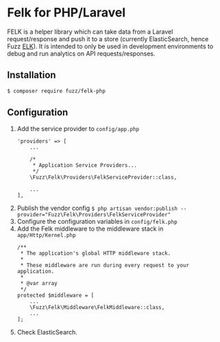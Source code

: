 Felk for PHP/Laravel
=========================
FELK is a helper library which can take data from a Laravel request/response and push it to a store (currently ElasticSearch, hence Fuzz [ELK](https://www.elastic.co/webinars/introduction-elk-stack)). It is intended to only be used in development environments to debug and run analytics on API requests/responses. 


## Installation
```bash
$ composer require fuzz/felk-php
```

## Configuration
1. Add the service provider to `config/app.php`
    ```
    'providers' => [
        ...
        
        /*
         * Application Service Providers...
         */
        \Fuzz\Felk\Providers\FelkServiceProvider::class,
        
        ...
    ],
    ```
1. Publish the vendor config `$ php artisan vendor:publish --provider="Fuzz\Felk\Providers\FelkServiceProvider"`
1. Configure the configuration variables in `config/felk.php`
1. Add the Felk middleware to the middleware stack in `app/Http/Kernel.php`
    ```
    /**
     * The application's global HTTP middleware stack.
     *
     * These middleware are run during every request to your application.
     *
     * @var array
     */
    protected $middleware = [
        ...
        \Fuzz\Felk\Middleware\FelkMiddleware::class,
        ...
    ];
    ```
1. Check ElasticSearch.